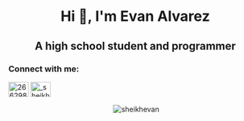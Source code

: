 <h1 align="center">Hi 👋, I'm Evan Alvarez</h1>
<h2 align="center">A high school student and programmer</h3>

<h3 align="left">Connect with me:</h3>
<p align="left">
<a href="https://stackoverflow.com/users/26629850" target="blank"><img align="center" src="https://raw.githubusercontent.com/rahuldkjain/github-profile-readme-generator/master/src/images/icons/Social/stack-overflow.svg" alt="26629850" height="30" width="40" /></a>
<a href="https://discordapp.com/users/1278461266356338782" target="blank"><img align="center" src="https://raw.githubusercontent.com/rahuldkjain/github-profile-readme-generator/master/src/images/icons/Social/discord.svg" alt="_sheikhevan" height="30" width="40" /></a>
</p>

<p align="center">&nbsp;<img align="center" src="https://github-readme-stats.vercel.app/api?username=sheikhevan&show_icons=true&locale=en" alt="sheikhevan" /></p>
